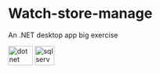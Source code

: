 # Watch-store-manage
An .NET desktop app big exercise

<img src="https://www.vectorlogo.zone/logos/dotnet/dotnet-vertical.svg" alt="dot net" width="50" height="40"/> <img src="https://www.svgrepo.com/show/303229/microsoft-sql-server-logo.svg" alt="sql server" width="40" height="40"/>
